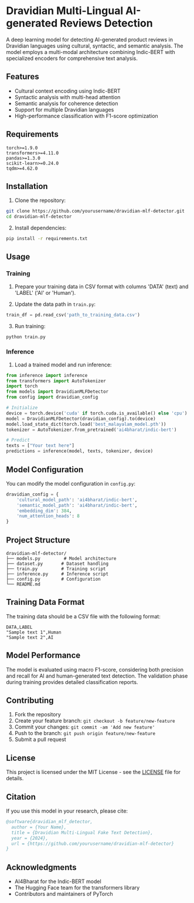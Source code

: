 # Dravidian Multi-Lingual AI-generated Reviews Detection

A deep learning model for detecting AI-generated product reviews in Dravidian languages using cultural, syntactic, and semantic analysis. The model employs a multi-modal architecture combining Indic-BERT with specialized encoders for comprehensive text analysis.

## Features

- Cultural context encoding using Indic-BERT
- Syntactic analysis with multi-head attention
- Semantic analysis for coherence detection
- Support for multiple Dravidian languages
- High-performance classification with F1-score optimization

## Requirements

```
torch>=1.9.0
transformers>=4.11.0
pandas>=1.3.0
scikit-learn>=0.24.0
tqdm>=4.62.0
```

## Installation

1. Clone the repository:
```bash
git clone https://github.com/yourusername/dravidian-mlf-detector.git
cd dravidian-mlf-detector
```

2. Install dependencies:
```bash
pip install -r requirements.txt
```

## Usage

### Training

1. Prepare your training data in CSV format with columns 'DATA' (text) and 'LABEL' ('AI' or 'Human').

2. Update the data path in `train.py`:
```python
train_df = pd.read_csv('path_to_training_data.csv')
```

3. Run training:
```bash
python train.py
```

### Inference

1. Load a trained model and run inference:
```python
from inference import inference
from transformers import AutoTokenizer
import torch
from models import DravidianMLFDetector
from config import dravidian_config

# Initialize
device = torch.device('cuda' if torch.cuda.is_available() else 'cpu')
model = DravidianMLFDetector(dravidian_config).to(device)
model.load_state_dict(torch.load('best_malayalam_model.pth'))
tokenizer = AutoTokenizer.from_pretrained('ai4bharat/indic-bert')

# Predict
texts = ["Your text here"]
predictions = inference(model, texts, tokenizer, device)
```

## Model Configuration

You can modify the model configuration in `config.py`:
```python
dravidian_config = {
    'cultural_model_path': 'ai4bharat/indic-bert',
    'semantic_model_path': 'ai4bharat/indic-bert',
    'embedding_dim': 384,
    'num_attention_heads': 8
}
```

## Project Structure

```
dravidian-mlf-detector/
├── models.py         # Model architecture
├── dataset.py       # Dataset handling
├── train.py         # Training script
├── inference.py     # Inference script
├── config.py        # Configuration
└── README.md
```

## Training Data Format

The training data should be a CSV file with the following format:

```csv
DATA,LABEL
"Sample text 1",Human
"Sample text 2",AI
```

## Model Performance

The model is evaluated using macro F1-score, considering both precision and recall for AI and human-generated text detection. The validation phase during training provides detailed classification reports.

## Contributing

1. Fork the repository
2. Create your feature branch: `git checkout -b feature/new-feature`
3. Commit your changes: `git commit -am 'Add new feature'`
4. Push to the branch: `git push origin feature/new-feature`
5. Submit a pull request

## License

This project is licensed under the MIT License - see the [LICENSE](LICENSE) file for details.

## Citation

If you use this model in your research, please cite:

```bibtex
@software{dravidian_mlf_detector,
  author = {Your Name},
  title = {Dravidian Multi-Lingual Fake Text Detection},
  year = {2024},
  url = {https://github.com/yourusername/dravidian-mlf-detector}
}
```

## Acknowledgments

- AI4Bharat for the Indic-BERT model
- The Hugging Face team for the transformers library
- Contributors and maintainers of PyTorch
